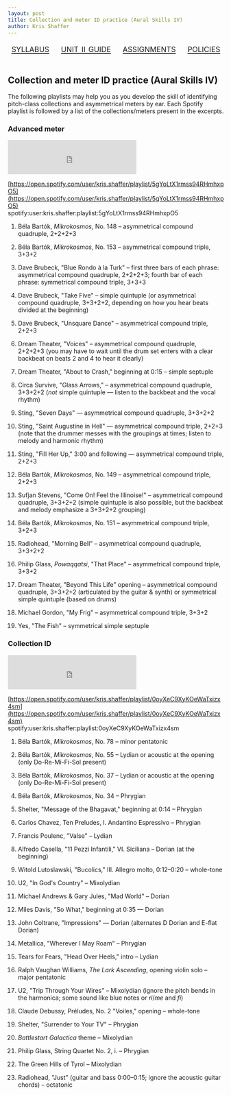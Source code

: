 ```yaml
---
layout: post
title: Collection and meter ID practice (Aural Skills IV) 
author: Kris Shaffer
---
```


<div style="text-align: center; font-size: 1.75em; font-variant: small-caps"><a href="./auralskills4.html">syllabus</a>&nbsp;&nbsp;&nbsp;&nbsp;<a href="./as4-unit2.html">unit ii guide</a>&nbsp;&nbsp;&nbsp;&nbsp;<a href="./as4-assign.html">assignments</a>&nbsp;&nbsp;&nbsp;&nbsp;<a href="./policies.html">policies</a></div><br/>

## Collection and meter ID practice (Aural Skills IV)

The following playlists may help you as you develop the skill of identifying pitch-class collections and asymmetrical meters by ear. Each Spotify playlist is followed by a list of the collections/meters present in the excerpts.

### Advanced meter

<iframe src="https://embed.spotify.com/?uri=spotify:user:kris.shaffer:playlist:5gYoLtX1rmss94RHmhxpO5" width="300" height="80" frameborder="0" allowtransparency="true"></iframe>

[https://open.spotify.com/user/kris.shaffer/playlist/5gYoLtX1rmss94RHmhxpO5](https://open.spotify.com/user/kris.shaffer/playlist/5gYoLtX1rmss94RHmhxpO5)  
spotify:user:kris.shaffer:playlist:5gYoLtX1rmss94RHmhxpO5

1. Béla Bartók, *Mikrokosmos*, No. 148 – asymmetrical compound quadruple, 2+2+2+3

2. Béla Bartók, *Mikrokosmos*, No. 153 – asymmetrical compound triple, 3+3+2

3. Dave Brubeck, "Blue Rondo à la Turk" – first three bars of each phrase: asymmetrical compound quadruple, 2+2+2+3; fourth bar of each phrase: symmetrical compound triple, 3+3+3

4. Dave Brubeck, "Take Five" – simple quintuple (or asymmetrical compound quadruple, 3+3+2+2, depending on how you hear beats divided at the beginning)

5. Dave Brubeck, "Unsquare Dance" – asymmetrical compound triple, 2+2+3

6. Dream Theater, "Voices" – asymmetrical compound quadruple, 2+2+2+3 (you may have to wait until the drum set enters with a clear backbeat on beats 2 and 4 to hear it clearly)

7. Dream Theater, "About to Crash," beginning at 0:15 – simple septuple

8. Circa Survive, "Glass Arrows," – asymmetrical compound quadruple, 3+3+2+2 (*not* simple quintuple — listen to the backbeat and the vocal rhythm)

9. Sting, "Seven Days" — asymmetrical compound quadruple, 3+3+2+2

10. Sting, "Saint Augustine in Hell" — asymmetrical compound triple, 2+2+3 (note that the drummer messes with the groupings at times; listen to melody and harmonic rhythm)

11. Sting, "Fill Her Up," 3:00 and following — asymmetrical compound triple, 2+2+3

12. Béla Bartók, *Mikrokosmos*, No. 149 – asymmetrical compound triple, 2+2+3

13. Sufjan Stevens, "Come On! Feel the Illinoise!" – asymmetrical compound quadruple, 3+3+2+2 (simple quintuple is also possible, but the backbeat and melody emphasize a 3+3+2+2 grouping)

14. Béla Bartók, *Mikrokosmos*, No. 151 – asymmetrical compound triple, 3+2+3

15. Radiohead, "Morning Bell" – asymmetrical compound quadruple, 3+3+2+2

16. Philip Glass, *Powaqqatsi*, "That Place" – asymmetrical compound triple, 3+3+2

17. Dream Theater, "Beyond This Life" opening – asymmetrical compound quadruple, 3+3+2+2 (articulated by the guitar & synth) or symmetrical simple quintuple (based on drums)

18. Michael Gordon, "My Frig" – asymmetrical compound triple, 3+3+2

19. Yes, "The Fish" – symmetrical simple septuple


### Collection ID

<iframe src="https://embed.spotify.com/?uri=spotify:user:kris.shaffer:playlist:0oyXeC9XyKOeWaTxizx4sm" width="300" height="80" frameborder="0" allowtransparency="true"></iframe>

[https://open.spotify.com/user/kris.shaffer/playlist/0oyXeC9XyKOeWaTxizx4sm](https://open.spotify.com/user/kris.shaffer/playlist/0oyXeC9XyKOeWaTxizx4sm)  
spotify:user:kris.shaffer:playlist:0oyXeC9XyKOeWaTxizx4sm

1. Béla Bartók, *Mikrokosmos*, No. 78 – minor pentatonic

2. Béla Bartók, *Mikrokosmos*, No. 55 – Lydian or acoustic at the opening (only Do-Re-Mi-Fi-Sol present)

3. Béla Bartók, *Mikrokosmos*, No. 37 – Lydian or acoustic at the opening (only Do-Re-Mi-Fi-Sol present)

4. Béla Bartók, *Mikrokosmos*, No. 34 – Phrygian

5. Shelter, "Message of the Bhagavat," beginning at 0:14 – Phrygian

6. Carlos Chavez, Ten Preludes, I. Andantino Espressivo – Phrygian

7. Francis Poulenc, "Valse" – Lydian

8. Alfredo Casella, "11 Pezzi Infantili," VI. Siciliana – Dorian (at the beginning)

9. Witold Lutoslawski, "Bucolics," III. Allegro molto, 0:12–0:20 – whole-tone

10. U2, "In God's Country" – Mixolydian

11. Michael Andrews & Gary Jules, "Mad World" – Dorian

12. Miles Davis, "So What," beginning at 0:35 — Dorian

13. John Coltrane, "Impressions" — Dorian (alternates D Dorian and E-flat Dorian)

14. Metallica, "Wherever I May Roam" – Phrygian

15. Tears for Fears, "Head Over Heels," intro – Lydian

16. Ralph Vaughan Williams, *The Lark Ascending*, opening violin solo – major pentatonic

17. U2, "Trip Through Your Wires" – Mixolydian (ignore the pitch bends in the harmonica; some sound like blue notes or *ri*/*me* and *fi*)

18. Claude Debussy, Préludes, No. 2 "Voiles," opening – whole-tone

19. Shelter, "Surrender to Your TV" – Phrygian

20. *Battlestart Galactica* theme – Mixolydian

21. Philip Glass, String Quartet No. 2, i. – Phrygian

22. The Green Hills of Tyrol – Mixolydian

23. Radiohead, "Just" (guitar and bass 0:00–0:15; ignore the acoustic guitar chords) – octatonic